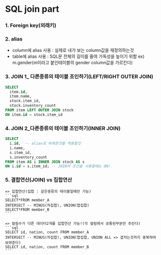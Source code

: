 SQL join part
====================
### 1. Foreign key(외래키)
### 2. alias  
  * column에 alias 사용 : 실제로 내가 보는 column값을 재정의하는것  
  * table에 alias 사용 : SQL문 전체의 길이를 줄여 가독성을 높이기 위함 ex) m.gender(m이라고 붙인테이블의 gender column값을 가르킨다)  
### 3. JOIN 1_ 다른종류의 테이블 조인하기(LEFT/RIGHT OUTER JOIN)  
```sql
SELECT
  item.id,
  item.name,
  stock.item_id,
  stock.inventory_count
FROM item LEFT OUTER JOIN stock
ON item.id = stock.item_id
```
### 4. JOIN 2_다른종류의 테이블 조인하기(INNER JOIN)  
```sql
SELECT
  i.id,  -- alias로 바꿔준것을 적용할것
  i.name,
  s.item_id,
  s.inventory_count
FROM item AS i INNER JOIN stock AS s
ON i.id = s.item_id; -- JOIN의 조건을 사용할때는 ON!
```
### 5. 결합연산(JOIN) vs 집합연산 
    => 집합연산(집합 : 같은종류의 테이블일때만 가능)
    ```sql
    SELECT*FROM member_A
    INTERSECT -- MINUS(차집합), UNION(합집합)
    SELECT*FROM member_B
    ```
    
    => 컬럼수가 다른 데이터2개를 집합연산 가능!(각 컬럼에서 공통된부분만 추린다)  
    ```sql
    SELECT id, nation, count FROM member_A
    INTERSECT -- MINUS(차집합), UNION(합집합, UNION ALL => 겹치는것까지 중복하여 보여준다)
    SELECT id, nation, count FROM member_B
    ```
